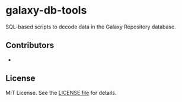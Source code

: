 galaxy-db-tools
===============

SQL-based scripts to decode data in the Galaxy Repository database.

## Contributors

* 

## License

MIT License. See the [LICENSE file](/LICENSE) for details.
